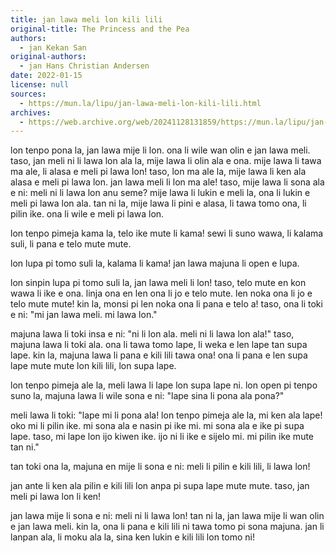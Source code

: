 ```yaml
---
title: jan lawa meli lon kili lili
original-title: The Princess and the Pea
authors:
  - jan Kekan San
original-authors:
  - jan Hans Christian Andersen
date: 2022-01-15
license: null
sources:
  - https://mun.la/lipu/jan-lawa-meli-lon-kili-lili.html
archives:
  - https://web.archive.org/web/20241128131859/https://mun.la/lipu/jan-lawa-meli-lon-kili-lili.html
---
```


lon tenpo pona la, jan lawa mije li lon. ona li wile wan olin e jan lawa meli. taso, jan meli ni li lawa lon ala la, mije lawa li olin ala e ona. mije lawa li tawa ma ale, li alasa e meli pi lawa lon! taso, lon ma ale la, mije lawa li ken ala alasa e meli pi lawa lon. jan lawa meli li lon ma ale! taso, mije lawa li sona ala e ni: meli ni li lawa lon anu seme? mije lawa li lukin e meli la, ona li lukin e meli pi lawa lon ala. tan ni la, mije lawa li pini e alasa, li tawa tomo ona, li pilin ike. ona li wile e meli pi lawa lon.

lon tenpo pimeja kama la, telo ike mute li kama! sewi li suno wawa, li kalama suli, li pana e telo mute mute.

lon lupa pi tomo suli la, kalama li kama! jan lawa majuna li open e lupa.

lon sinpin lupa pi tomo suli la, jan lawa meli li lon! taso, telo mute en kon wawa li ike e ona. linja ona en len ona li jo e telo mute. len noka ona li jo e telo mute mute! kin la, monsi pi len noka ona li pana e telo a! taso, ona li toki e ni: "mi jan lawa meli. mi lawa lon."

majuna lawa li toki insa e ni: "ni li lon ala. meli ni li lawa lon ala!" taso, majuna lawa li toki ala. ona li tawa tomo lape, li weka e len lape tan supa lape. kin la, majuna lawa li pana e kili lili tawa ona! ona li pana e len supa lape mute mute lon kili lili, lon supa lape.

lon tenpo pimeja ale la, meli lawa li lape lon supa lape ni. lon open pi tenpo suno la, majuna lawa li wile sona e ni: "lape sina li pona ala pona?"

meli lawa li toki: "lape mi li pona ala! lon tenpo pimeja ale la, mi ken ala lape! oko mi li pilin ike. mi sona ala e nasin pi ike mi. mi sona ala e ike pi supa lape. taso, mi lape lon ijo kiwen ike. ijo ni li ike e sijelo mi. mi pilin ike mute tan ni."

tan toki ona la, majuna en mije li sona e ni: meli li pilin e kili lili, li lawa lon!

jan ante li ken ala pilin e kili lili lon anpa pi supa lape mute mute. taso, jan meli pi lawa lon li ken!

jan lawa mije li sona e ni: meli ni li lawa lon! tan ni la, jan lawa mije li wan olin e jan lawa meli. kin la, ona li pana e kili lili ni tawa tomo pi sona majuna. jan li lanpan ala, li moku ala la, sina ken lukin e kili lili lon tomo ni!
